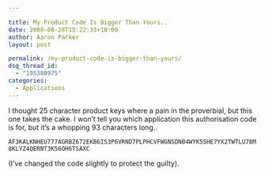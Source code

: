 ```yaml
---

title: My Product Code Is Bigger Than Yours..
date: 2008-08-28T15:22:33+10:00
author: Aaron Parker
layout: post

permalink: /my-product-code-is-bigger-than-yours/
dsq_thread_id:
  - "195380975"
categories:
  - Applications
---
```

I thought 25 character product keys where a pain in the proverbial, but this one takes the cake. I won’t tell you which application this authorisation code is for, but it’s a whopping 93 characters long..

`AF3KALKNHEU777AGRBZ672EKB6I53P6VRND7PLPHCVFWGNSDNB4WYK55HE7YX2TWTLU78M8KLYZ4QERNT3K56OH6TSAXC`

(I’ve changed the code slightly to protect the guilty).